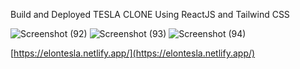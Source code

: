 Build and Deployed TESLA CLONE Using ReactJS and Tailwind CSS




![Screenshot (92)](https://user-images.githubusercontent.com/104569186/233442573-320ff8a2-8127-48db-830b-b0a56194aeb3.png)
![Screenshot (93)](https://user-images.githubusercontent.com/104569186/233442585-b3c8c66d-c4b4-47db-9b9d-7d7d37dfd6b5.png)
![Screenshot (94)](https://user-images.githubusercontent.com/104569186/233443634-f4763a65-56b0-44f3-9118-a74194c59657.png)





[https://elontesla.netlify.app/](https://elontesla.netlify.app/)





